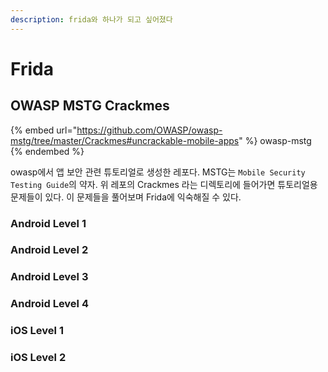 ```yaml
---
description: frida와 하나가 되고 싶어졌다
---
```


# Frida



## OWASP MSTG Crackmes

{% embed url="https://github.com/OWASP/owasp-mstg/tree/master/Crackmes#uncrackable-mobile-apps" %}
owasp-mstg
{% endembed %}

owasp에서 앱 보안 관련 튜토리얼로 생성한 레포다. MSTG는 `Mobile Security Testing Guide`의 약자. 위 레포의 Crackmes 라는 디렉토리에 들어가면 튜토리얼용 문제들이 있다. 이 문제들을 풀어보며 Frida에 익숙해질 수 있다.

### Android Level 1

### Android Level 2



### Android Level 3



### Android Level 4





### iOS Level 1



### iOS Level 2




